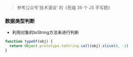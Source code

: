 > 参考公众号'技术漫谈' 的《死磕 36 个 JS 手写题》

### 数据类型判断

- 利用对象的toString方法来进行判断

``` js
function typeOf(obj) {
  return Object.prototype.toString.call(obj).slice(8, -1)
}
```